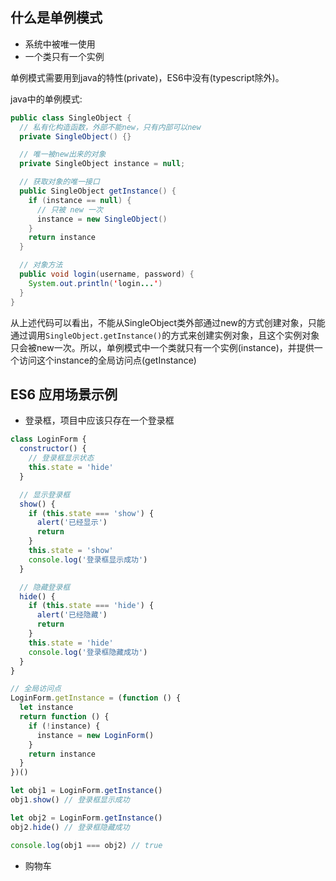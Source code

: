 ## 什么是单例模式

- 系统中被唯一使用
- 一个类只有一个实例

单例模式需要用到java的特性(private)，ES6中没有(typescript除外)。

java中的单例模式:
```java
public class SingleObject {
  // 私有化构造函数，外部不能new，只有内部可以new
  private SingleObject() {}

  // 唯一被new出来的对象
  private SingleObject instance = null;

  // 获取对象的唯一接口
  public SingleObject getInstance() {
    if (instance == null) {
      // 只被 new 一次
      instance = new SingleObject()
    }
    return instance
  }

  // 对象方法
  public void login(username, password) {
    System.out.println('login...')
  }
}
```
从上述代码可以看出，不能从SingleObject类外部通过new的方式创建对象，只能通过调用`SingleObject.getInstance()`的方式来创建实例对象，且这个实例对象只会被new一次。所以，单例模式中一个类就只有一个实例(instance)，并提供一个访问这个instance的全局访问点(getInstance)

## ES6 应用场景示例

- 登录框，项目中应该只存在一个登录框

```javascript
class LoginForm {
  constructor() {
    // 登录框显示状态
    this.state = 'hide'
  }

  // 显示登录框
  show() {
    if (this.state === 'show') {
      alert('已经显示')
      return
    }
    this.state = 'show'
    console.log('登录框显示成功')
  }

  // 隐藏登录框
  hide() {
    if (this.state === 'hide') {
      alert('已经隐藏')
      return
    }
    this.state = 'hide'
    console.log('登录框隐藏成功')
  }
}

// 全局访问点
LoginForm.getInstance = (function () {
  let instance
  return function () {
    if (!instance) {
      instance = new LoginForm()
    }
    return instance
  }
})()

let obj1 = LoginForm.getInstance()
obj1.show() // 登录框显示成功

let obj2 = LoginForm.getInstance()
obj2.hide() // 登录框隐藏成功

console.log(obj1 === obj2) // true
```

- 购物车